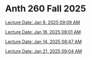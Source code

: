 # Anth 260 Fall 2025


[Lecture Date: Jan 9, 2025 09:09 AM](https://wsu.zoom.us/rec/share/azdybCKXrtKPhKLHoOGUTP5eZR4o04K5t0vj3JORD1ZhlbaLHriJrSeQCnA20439.Vs44UJAzHpf0ytXC)


[Lecture Date: Jan 16, 2025 09:01 AM](https://wsu.zoom.us/rec/share/1ty5c7f1PZUf2KNglGmK0AXAmiOdMEp6pd4kqJGApFhH0z6Ji593LqN8vA93JvoZ.9rkmi867nAjB5Hyn)


[Lecture Date: Jan 14, 2025 08:47 AM](https://wsu.zoom.us/rec/share/XTz3-IXCxvscG4BCZOlixNhZu0a1j8uvCtKR37qeJUt-sLO2XXmZSyA0jVxqfsQP.LTrI2PjBMcTQJe9r)


[Lecture Date: Jan 21, 2025 09:04 AM](https://wsu.zoom.us/rec/share/PHuH_v0h07wXyQgnJeXcRNM2Zc37hNBAV14LpouSzEHx3FkGhhTfThBGeGAifsXd.R3sUUZgT-1bkMWXt)

